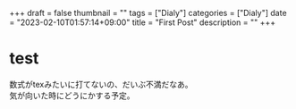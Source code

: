 +++
draft = false
thumbnail = ""
tags = ["Dialy"]
categories = ["Dialy"]
date = "2023-02-10T01:57:14+09:00"
title = "First Post"
description = ""
+++

# test

数式がtexみたいに打てないの、だいぶ不満だなあ。  
気が向いた時にどうにかする予定。
